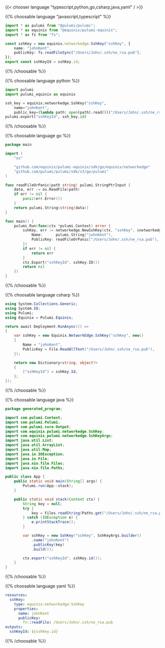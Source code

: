 {{< chooser language "typescript,python,go,csharp,java,yaml" / >}}

{{% choosable language "javascript,typescript" %}}

```typescript
import * as pulumi from "@pulumi/pulumi";
import * as equinix from "@equinix/pulumi-equinix";
import * as fs from "fs";

const sshKey = new equinix.networkedge.SshKey("sshKey", {
    name: "johnKent",
    publicKey: fs.readFileSync("/Users/John/.ssh/ne_rsa.pub"),
});
export const sshKeyId = sshKey.id;
```

{{% /choosable %}}

{{% choosable language python %}}

```python
import pulumi
import pulumi_equinix as equinix

ssh_key = equinix.networkedge.SshKey("sshKey",
    name="johnKent",
    public_key=(lambda path: open(path).read())("/Users/John/.ssh/ne_rsa.pub"))
pulumi.export("sshKeyId", ssh_key.id)
```

{{% /choosable %}}

{{% choosable language go %}}

```go
package main

import (
	"os"

	"github.com/equinix/pulumi-equinix/sdk/go/equinix/networkedge"
	"github.com/pulumi/pulumi/sdk/v3/go/pulumi"
)

func readFileOrPanic(path string) pulumi.StringPtrInput {
	data, err := os.ReadFile(path)
	if err != nil {
		panic(err.Error())
	}
	return pulumi.String(string(data))
}

func main() {
	pulumi.Run(func(ctx *pulumi.Context) error {
		sshKey, err := networkedge.NewSshKey(ctx, "sshKey", &networkedge.SshKeyArgs{
			Name:      pulumi.String("johnKent"),
			PublicKey: readFileOrPanic("/Users/John/.ssh/ne_rsa.pub"),
		})
		if err != nil {
			return err
		}
		ctx.Export("sshKeyId", sshKey.ID())
		return nil
	})
}
```

{{% /choosable %}}

{{% choosable language csharp %}}

```csharp
using System.Collections.Generic;
using System.IO;
using Pulumi;
using Equinix = Pulumi.Equinix;

return await Deployment.RunAsync(() => 
{
    var sshKey = new Equinix.NetworkEdge.SshKey("sshKey", new()
    {
        Name = "johnKent",
        PublicKey = File.ReadAllText("/Users/John/.ssh/ne_rsa.pub"),
    });

    return new Dictionary<string, object?>
    {
        ["sshKeyId"] = sshKey.Id,
    };
});
```

{{% /choosable %}}

{{% choosable language java %}}

```java
package generated_program;

import com.pulumi.Context;
import com.pulumi.Pulumi;
import com.pulumi.core.Output;
import com.equinix.pulumi.networkedge.SshKey;
import com.equinix.pulumi.networkedge.SshKeyArgs;
import java.util.List;
import java.util.ArrayList;
import java.util.Map;
import java.io.IOException;
import java.io.File;
import java.nio.file.Files;
import java.nio.file.Paths;

public class App {
    public static void main(String[] args) {
        Pulumi.run(App::stack);
    }

    public static void stack(Context ctx) {
        String key = null;
        try {
            key = Files.readString(Paths.get("/Users/John/.ssh/ne_rsa.pub"));
        } catch (IOException e) {
            e.printStackTrace();
        }

        var sshKey = new SshKey("sshKey", SshKeyArgs.builder()        
            .name("johnKent")
            .publicKey(key)
            .build());

        ctx.export("sshKeyId", sshKey.id());
    }
}
```

{{% /choosable %}}

{{% choosable language yaml %}}

```yaml
resources:
  sshKey:
    type: equinix:networkedge:SshKey
    properties:
      name: johnKent
      publicKey:
        fn::readFile: /Users/John/.ssh/ne_rsa.pub
outputs:
  sshKeyId: ${sshKey.id}
```

{{% /choosable %}}
